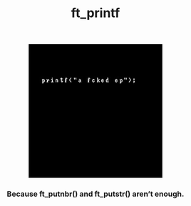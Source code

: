 
<div align="center"> 
  <h1>ft_printf</h1>
</div>

<div align="center">
  <br>
  <br>
   <a href=https://open.spotify.com/album/2ibT33q8i5y2HTytY1fnCy > <img src=https://github.com/barondugroove/ft_printf/blob/master/printf.jpeg> </a> </img>
  <br>
  <h3>Because ft_putnbr() and ft_putstr() aren’t enough.</h3>
</div>
